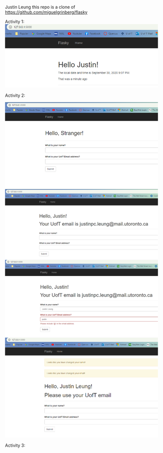 Justin Leung
this repo is a clone of
https://github.com/miguelgrinberg/flasky

Activity 1:
![alt text](https://github.com/Justinl71/ECE444-F2020-Lab3/blob/master/ECE444_lab3_1.PNG "Activity 1 screenshot")

Activity 2:

![alt text](https://github.com/Justinl71/ECE444-F2020-Lab3/blob/master/ECE444_lab3_2_fix.PNG "Activity 2 screenshot 1")
![alt text](https://github.com/Justinl71/ECE444-F2020-Lab3/blob/master/ECE444_lab3_3.PNG "Activity 2 screenshot 2")
![alt text](https://github.com/Justinl71/ECE444-F2020-Lab3/blob/master/ECE444_lab3_4.PNG "Activity 2 screenshot 3")
![alt text](https://github.com/Justinl71/ECE444-F2020-Lab3/blob/master/ECE444_lab3_5.PNG "Activity 2 screenshot 4")

Activity 3:
